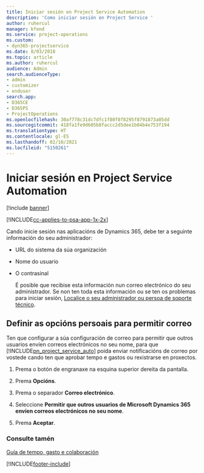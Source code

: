 ```yaml
---
title: Iniciar sesión en Project Service Automation
description: 'Como iniciar sesión en Project Service '
author: ruhercul
manager: kfend
ms.service: project-operations
ms.custom:
- dyn365-projectservice
ms.date: 8/03/2018
ms.topic: article
ms.author: ruhercul
audience: Admin
search.audienceType:
- admin
- customizer
- enduser
search.app:
- D365CE
- D365PS
- ProjectOperations
ms.openlocfilehash: 30af778c31dc7dfc1f80f8f8295f8791873a05dd
ms.sourcegitcommit: 418fa1fe9d605b8faccc2d5dee1b04b4e753f194
ms.translationtype: HT
ms.contentlocale: gl-ES
ms.lasthandoff: 02/10/2021
ms.locfileid: "5150261"
---
```

# <a name="sign-in-to-project-service-automation"></a>Iniciar sesión en Project Service Automation

[!include [banner](../includes/psa-now-project-operations.md)]

[!INCLUDE[cc-applies-to-psa-app-1x-2x](../includes/cc-applies-to-psa-app-1x-2x.md)]

Cando inicie sesión nas aplicacións de Dynamics 365, debe ter a seguinte información do seu administrador:  
  
- URL do sistema da súa organización  
  
- Nome do usuario  
  
- O contrasinal  
  
  É posible que recibise esta información nun correo electrónico do seu administrador. Se non ten toda esta información ou se ten os problemas para iniciar sesión, [Localice o seu administrador ou persoa de soporte técnico](https://docs.microsoft.com/dynamics365/customerengagement/on-premises/basics/find-administrator-support).  
  
## <a name="set-your-personal-options-to-allow-email"></a>Definir as opcións persoais para permitir correo  
 Ten que configurar a súa configuración de correo para permitir que outros usuarios envíen correos electrónicos no seu nome, para que [!INCLUDE[pn_project_service_auto](../includes/pn-project-service-auto.md)] poida enviar notificacións de correo por vostede cando ten que aprobar tempo e gastos ou rexistrarse en proxectos.  
  
1.  Prema o botón de engranaxe na esquina superior dereita da pantalla.  
  
2.  Prema **Opcións**.  
  
3.  Prema o separador **Correo electrónico**.  
  
4.  Seleccione **Permitir que outros usuarios de Microsoft Dynamics 365 envíen correos electrónicos no seu nome**.  
  
5.  Prema **Aceptar**.  
  
### <a name="see-also"></a>Consulte tamén  
 [Guía de tempo, gasto e colaboración](../psa/time-expense-collaboration-guide.md)


[!INCLUDE[footer-include](../includes/footer-banner.md)]